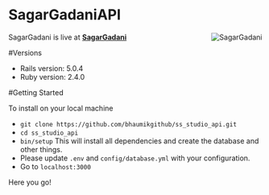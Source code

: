 SagarGadaniAPI
=======

<img src="http://104.251.216.241/sites/sagargadani/ss_studio_api/public/logo.png" align="right" title="SagarGadani">

SagarGadani is live at **[SagarGadani](http://www.sagargadani.com)**

#Versions

* Rails version: 5.0.4
* Ruby version: 2.4.0

#Getting Started

To install on your local machine

* `git clone https://github.com/bhaumikgithub/ss_studio_api.git`
* `cd ss_studio_api`
* `bin/setup`
  This will install all dependencies and create the database and other things.
* Please update `.env` and `config/database.yml` with your configuration.
* Go to `localhost:3000`

Here you go!





